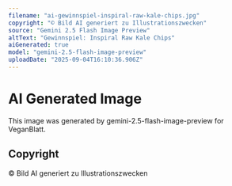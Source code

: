 ```yaml
---
filename: "ai-gewinnspiel-inspiral-raw-kale-chips.jpg"
copyright: "© Bild AI generiert zu Illustrationszwecken"
source: "Gemini 2.5 Flash Image Preview"
altText: "Gewinnspiel: Inspiral Raw Kale Chips"
aiGenerated: true
model: "gemini-2.5-flash-image-preview"
uploadDate: "2025-09-04T16:10:36.906Z"
---
```


# AI Generated Image

This image was generated by gemini-2.5-flash-image-preview for VeganBlatt.

## Copyright
© Bild AI generiert zu Illustrationszwecken

